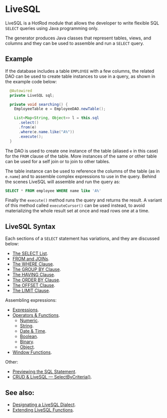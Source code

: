 # LiveSQL

LiveSQL is a HotRod module that allows the developer to write flexible SQL `SELECT` queries using Java programming only.

The generator produces Java classes that represent tables, views, and columns and they can be used to assemble and run a `SELECT` query.

## Example

If the database includes a table `EMPLOYEE` with a few columns, the related DAO can be used to create table instances to use in a query,
as shown in the example code below:

```java
  @Autowired
  private LiveSQL sql;

  private void searching() {
    EmployeeTable e = EmployeeDAO.newTable();

    List<Map<String, Object>> l = this.sql
      .select()
      .from(e)
      .where(e.name.like("A%"))
      .execute();
  }
```

The DAO is used to create one instance of the table (aliased `e` in this case) for the `FROM` clause of the table. More instances of the same 
or other table can be used for a self join or to join to other tables.

The table instance can be used to reference the columns of the table (as in `e.name`) and to assemble complex expressions to use in the query. 
Behind the scenes LiveSQL will assemble and run the query as:

```sql
SELECT * FROM employee WHERE name like 'A%'
```

Finally the `execute()` method runs the query and returns the result. A variant of this method called `executeCursor()` can be used instead,
to avoid materializing the whole result set at once and read rows one at a time.


## LiveSQL Syntax

Each sections of a `SELECT` statement has variations, and they are discussed below:

- [The SELECT List](./syntax/select-list.md).
- [FROM and JOINs](./syntax/from-and-joins.md).
- [The WHERE Clause](./syntax/where.md).
- [The GROUP BY Clause](./syntax/group-by.md).
- [The HAVING Clause](./syntax/having.md).
- [The ORDER BY Clause](./syntax/order-by.md).
- [The OFFSET Clause](./syntax/offset.md).
- [The LIMIT Clause](./syntax/limit.md).

Assembling expressions:

- [Expressions]().
- [Operators &amp; Functions]().
    - [Numeric]().
    - [String]().
    - [Date &amp; Time]().
    - [Boolean]().
    - [Binary]().
    - [Object]().
- [Window Functions]().

Other:

- [Previewing the SQL Statement]().
- [CRUD &amp; LiveSQL &mdash; SelectByCriteria()]().


## See also:

- [Designating a LiveSQL Dialect](designating-a-livesql-dialect.md).
- [Extending LiveSQL Functions](./extending-livesql-functions.md).


